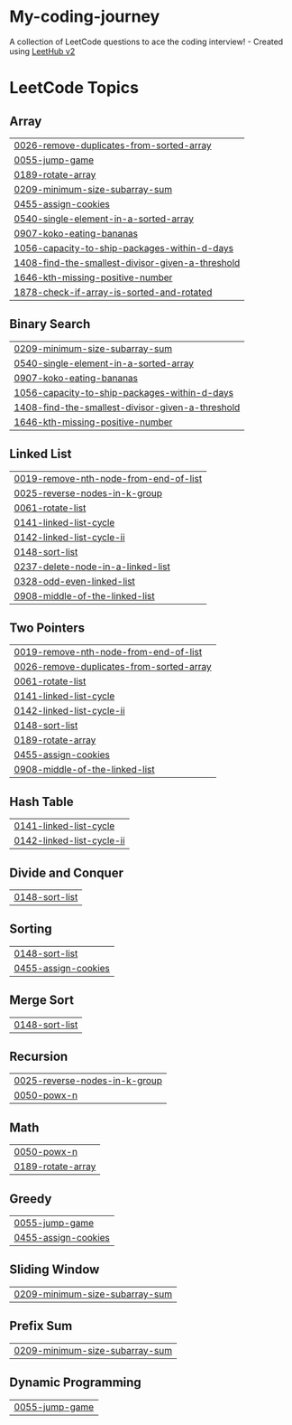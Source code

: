 # My-coding-journey
A collection of LeetCode questions to ace the coding interview! - Created using [LeetHub v2](https://github.com/arunbhardwaj/LeetHub-2.0)

<!---LeetCode Topics Start-->
# LeetCode Topics
## Array
|  |
| ------- |
| [0026-remove-duplicates-from-sorted-array](https://github.com/HarshitaHanda/My-coding-journey/tree/master/0026-remove-duplicates-from-sorted-array) |
| [0055-jump-game](https://github.com/HarshitaHanda/My-coding-journey/tree/master/0055-jump-game) |
| [0189-rotate-array](https://github.com/HarshitaHanda/My-coding-journey/tree/master/0189-rotate-array) |
| [0209-minimum-size-subarray-sum](https://github.com/HarshitaHanda/My-coding-journey/tree/master/0209-minimum-size-subarray-sum) |
| [0455-assign-cookies](https://github.com/HarshitaHanda/My-coding-journey/tree/master/0455-assign-cookies) |
| [0540-single-element-in-a-sorted-array](https://github.com/HarshitaHanda/My-coding-journey/tree/master/0540-single-element-in-a-sorted-array) |
| [0907-koko-eating-bananas](https://github.com/HarshitaHanda/My-coding-journey/tree/master/0907-koko-eating-bananas) |
| [1056-capacity-to-ship-packages-within-d-days](https://github.com/HarshitaHanda/My-coding-journey/tree/master/1056-capacity-to-ship-packages-within-d-days) |
| [1408-find-the-smallest-divisor-given-a-threshold](https://github.com/HarshitaHanda/My-coding-journey/tree/master/1408-find-the-smallest-divisor-given-a-threshold) |
| [1646-kth-missing-positive-number](https://github.com/HarshitaHanda/My-coding-journey/tree/master/1646-kth-missing-positive-number) |
| [1878-check-if-array-is-sorted-and-rotated](https://github.com/HarshitaHanda/My-coding-journey/tree/master/1878-check-if-array-is-sorted-and-rotated) |
## Binary Search
|  |
| ------- |
| [0209-minimum-size-subarray-sum](https://github.com/HarshitaHanda/My-coding-journey/tree/master/0209-minimum-size-subarray-sum) |
| [0540-single-element-in-a-sorted-array](https://github.com/HarshitaHanda/My-coding-journey/tree/master/0540-single-element-in-a-sorted-array) |
| [0907-koko-eating-bananas](https://github.com/HarshitaHanda/My-coding-journey/tree/master/0907-koko-eating-bananas) |
| [1056-capacity-to-ship-packages-within-d-days](https://github.com/HarshitaHanda/My-coding-journey/tree/master/1056-capacity-to-ship-packages-within-d-days) |
| [1408-find-the-smallest-divisor-given-a-threshold](https://github.com/HarshitaHanda/My-coding-journey/tree/master/1408-find-the-smallest-divisor-given-a-threshold) |
| [1646-kth-missing-positive-number](https://github.com/HarshitaHanda/My-coding-journey/tree/master/1646-kth-missing-positive-number) |
## Linked List
|  |
| ------- |
| [0019-remove-nth-node-from-end-of-list](https://github.com/HarshitaHanda/My-coding-journey/tree/master/0019-remove-nth-node-from-end-of-list) |
| [0025-reverse-nodes-in-k-group](https://github.com/HarshitaHanda/My-coding-journey/tree/master/0025-reverse-nodes-in-k-group) |
| [0061-rotate-list](https://github.com/HarshitaHanda/My-coding-journey/tree/master/0061-rotate-list) |
| [0141-linked-list-cycle](https://github.com/HarshitaHanda/My-coding-journey/tree/master/0141-linked-list-cycle) |
| [0142-linked-list-cycle-ii](https://github.com/HarshitaHanda/My-coding-journey/tree/master/0142-linked-list-cycle-ii) |
| [0148-sort-list](https://github.com/HarshitaHanda/My-coding-journey/tree/master/0148-sort-list) |
| [0237-delete-node-in-a-linked-list](https://github.com/HarshitaHanda/My-coding-journey/tree/master/0237-delete-node-in-a-linked-list) |
| [0328-odd-even-linked-list](https://github.com/HarshitaHanda/My-coding-journey/tree/master/0328-odd-even-linked-list) |
| [0908-middle-of-the-linked-list](https://github.com/HarshitaHanda/My-coding-journey/tree/master/0908-middle-of-the-linked-list) |
## Two Pointers
|  |
| ------- |
| [0019-remove-nth-node-from-end-of-list](https://github.com/HarshitaHanda/My-coding-journey/tree/master/0019-remove-nth-node-from-end-of-list) |
| [0026-remove-duplicates-from-sorted-array](https://github.com/HarshitaHanda/My-coding-journey/tree/master/0026-remove-duplicates-from-sorted-array) |
| [0061-rotate-list](https://github.com/HarshitaHanda/My-coding-journey/tree/master/0061-rotate-list) |
| [0141-linked-list-cycle](https://github.com/HarshitaHanda/My-coding-journey/tree/master/0141-linked-list-cycle) |
| [0142-linked-list-cycle-ii](https://github.com/HarshitaHanda/My-coding-journey/tree/master/0142-linked-list-cycle-ii) |
| [0148-sort-list](https://github.com/HarshitaHanda/My-coding-journey/tree/master/0148-sort-list) |
| [0189-rotate-array](https://github.com/HarshitaHanda/My-coding-journey/tree/master/0189-rotate-array) |
| [0455-assign-cookies](https://github.com/HarshitaHanda/My-coding-journey/tree/master/0455-assign-cookies) |
| [0908-middle-of-the-linked-list](https://github.com/HarshitaHanda/My-coding-journey/tree/master/0908-middle-of-the-linked-list) |
## Hash Table
|  |
| ------- |
| [0141-linked-list-cycle](https://github.com/HarshitaHanda/My-coding-journey/tree/master/0141-linked-list-cycle) |
| [0142-linked-list-cycle-ii](https://github.com/HarshitaHanda/My-coding-journey/tree/master/0142-linked-list-cycle-ii) |
## Divide and Conquer
|  |
| ------- |
| [0148-sort-list](https://github.com/HarshitaHanda/My-coding-journey/tree/master/0148-sort-list) |
## Sorting
|  |
| ------- |
| [0148-sort-list](https://github.com/HarshitaHanda/My-coding-journey/tree/master/0148-sort-list) |
| [0455-assign-cookies](https://github.com/HarshitaHanda/My-coding-journey/tree/master/0455-assign-cookies) |
## Merge Sort
|  |
| ------- |
| [0148-sort-list](https://github.com/HarshitaHanda/My-coding-journey/tree/master/0148-sort-list) |
## Recursion
|  |
| ------- |
| [0025-reverse-nodes-in-k-group](https://github.com/HarshitaHanda/My-coding-journey/tree/master/0025-reverse-nodes-in-k-group) |
| [0050-powx-n](https://github.com/HarshitaHanda/My-coding-journey/tree/master/0050-powx-n) |
## Math
|  |
| ------- |
| [0050-powx-n](https://github.com/HarshitaHanda/My-coding-journey/tree/master/0050-powx-n) |
| [0189-rotate-array](https://github.com/HarshitaHanda/My-coding-journey/tree/master/0189-rotate-array) |
## Greedy
|  |
| ------- |
| [0055-jump-game](https://github.com/HarshitaHanda/My-coding-journey/tree/master/0055-jump-game) |
| [0455-assign-cookies](https://github.com/HarshitaHanda/My-coding-journey/tree/master/0455-assign-cookies) |
## Sliding Window
|  |
| ------- |
| [0209-minimum-size-subarray-sum](https://github.com/HarshitaHanda/My-coding-journey/tree/master/0209-minimum-size-subarray-sum) |
## Prefix Sum
|  |
| ------- |
| [0209-minimum-size-subarray-sum](https://github.com/HarshitaHanda/My-coding-journey/tree/master/0209-minimum-size-subarray-sum) |
## Dynamic Programming
|  |
| ------- |
| [0055-jump-game](https://github.com/HarshitaHanda/My-coding-journey/tree/master/0055-jump-game) |
<!---LeetCode Topics End-->